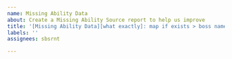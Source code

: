 ```yaml
---
name: Missing Ability Data
about: Create a Missing Ability Source report to help us improve
title: '[Missing Ability Data][what exactly]: map if exists > boss name > boss ability name'
labels: ''
assignees: sbsrnt

---
```


<!-- If your issue title was not prefilled: -->
<!-- Please stick to issue title placeholder (see examples below): [Missing Ability Data][what exactly]: map if exists > boss name > boss ability name -->
<!-- issue title examples: -->
<!-- [Missing Ability Data][Video Source]: Lair Of The Hydra > Guardian Of The Hydra > Doom Arrow -->
<!-- [Missing Ability Data][Ability Tip]: Lair Of The Hydra > Guardian Of The Hydra > Doom Arrow -->
<!-- [Missing Ability Data][About Ability]: Lair Of The Hydra > Guardian Of The Hydra > Doom Arrow -->


<!-- If your issue title was prefilled -->
<!-- You are all set, as all the data we need is in the issue title :) -->
<!-- Just hit the Submit Issue button  -->
<!-- Thanks! -->
